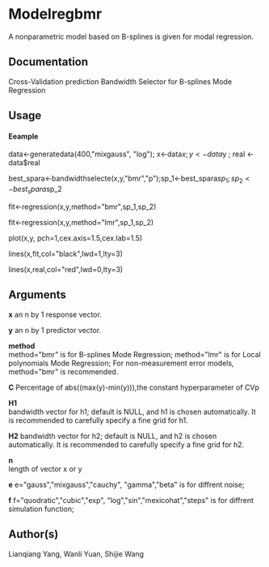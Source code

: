 # Modelregbmr
A nonparametric model based on B-splines is given for modal regression.


## Documentation
Cross-Validation prediction  Bandwidth Selector for B-splines Mode Regression

## Usage
#### Eeample
data<-generatedata(400,"mixgauss", "log"); x<-data$x ; y<-data$y ; real <-data$real

best_spara<-bandwidthselecte(x,y,"bmr","p");sp_1<-best_spara$sp_1;sp_2<-best_spara$sp_2

fit<-regression(x,y,method="bmr",sp_1,sp_2)

fit<-regression(x,y,method="lmr",sp_1,sp_2)

plot(x,y, pch=1,cex.axis=1.5,cex.lab=1.5)

lines(x,fit,col="black",lwd=1,lty=3)

lines(x,real,col="red",lwd=0,lty=3)


##  Arguments
**x**
an n by 1 response vector.

**y**
an n by 1 predictor vector.

**method**	
method="bmr" is for B-splines Mode Regression; method="lmr" is for Local polynomials Mode Regression;  For non-measurement error models, method="bmr" is recommended.

**C**
Percentage of abs((max(y)-min(y))),the constant hyperparameter of CVp

**H1**	
bandwidth vector for h1; default is NULL, and h1 is chosen automatically.  It is recommended to carefully specify a fine grid for h1.

**H2**
bandwidth vector for h2; default is NULL, and h2 is chosen automatically.  It is recommended to carefully specify a fine grid for h2.

**n**	
length of vector x or y

**e**
e="gauss","mixgauss","cauchy", "gamma","beta"  is for diffrent noise; 

**f**
f="quodratic","cubic","exp", "log","sin","mexicohat","steps" is for diffrent simulation function; 

## Author(s)
Lianqiang Yang, Wanli Yuan, Shijie Wang


